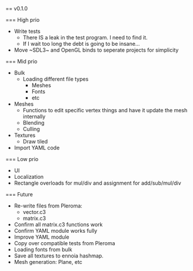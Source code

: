 
== v0.1.0

=== High prio
- Write tests
  - There IS a leak in the test program. I need to find it.
  - If I wait too long the debt is going to be insane...
- Move ~SDL3~ and OpenGL binds to seperate projects for simplicity

=== Mid prio
- Bulk
  - Loading different file types
    - Meshes
    - Fonts
    - etc
- Meshes
  - Functions to edit specific vertex things and have it update the mesh internally
  - Blending
  - Culling
- Textures
  - Draw tiled
- Import YAML code

=== Low prio
- UI
- Localization
- Rectangle overloads for mul/div and assignment for add/sub/mul/div

=== Future
- Re-write files from Pleroma:
  - vector.c3
  - matrix.c3
- Confirm all matrix.c3 functions work
- Confirm YAML module works fully
- Improve YAML module
- Copy over compatible tests from Pleroma
- Loading fonts from bulk
- Save all textures to ennoia hashmap.
- Mesh generation: Plane, etc

